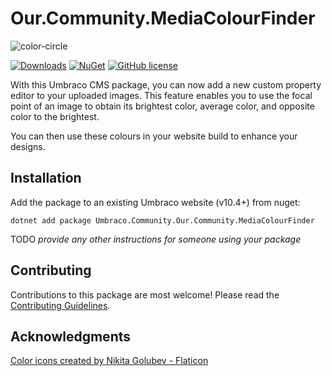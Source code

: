 # Our.Community.MediaColourFinder
![color-circle](assets/mediaColourFinder.png)

[![Downloads](https://img.shields.io/nuget/dt/Umbraco.Community.Our.Community.MediaColourFinder?color=cc9900)](https://www.nuget.org/packages/Umbraco.Community.Our.Community.MediaColourFinder/)
[![NuGet](https://img.shields.io/nuget/vpre/Umbraco.Community.Our.Community.MediaColourFinder?color=0273B3)](https://www.nuget.org/packages/Umbraco.Community.Our.Community.MediaColourFinder)
[![GitHub license](https://img.shields.io/github/license/WildSiteCreation/Our.Community.MediaColourFinder?color=8AB803)](LICENSE)


With this Umbraco CMS package, you can now add a new custom property editor to your uploaded images. This feature enables you to use the focal point of an image to obtain its brightest color, average color, and opposite color to the brightest.

You can then use these colours in your website build to enhance your designs.

<!--
Including screenshots is a really good idea! 

If you put images into /docs/screenshots, then you would reference them in this readme as, for example:

<img alt="..." src="https://github.com/WildSiteCreation/Our.Community.MediaColourFinder/blob/develop/docs/screenshots/screenshot.png">
-->

## Installation

Add the package to an existing Umbraco website (v10.4+) from nuget:

`dotnet add package Umbraco.Community.Our.Community.MediaColourFinder`

TODO *provide any other instructions for someone using your package*

## Contributing

Contributions to this package are most welcome! Please read the [Contributing Guidelines](CONTRIBUTING.md).

## Acknowledgments

<a href="https://www.flaticon.com/free-icons/color" title="color icons">Color icons created by Nikita Golubev - Flaticon</a>
